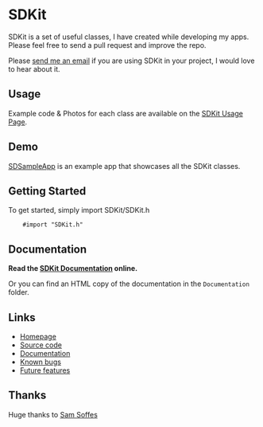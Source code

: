 # SDKit

SDKit is a set of useful classes, I have created while developing my apps. Please feel free to send a pull request and improve the repo.

Please [send me an email](mailto:steve@stevederico.com) if you are using SDKit in your project, I would love to hear about it.

## Usage
        
Example code & Photos for each class are available on the [SDKit Usage Page](https://github.com/stevederico/SDKit/wiki/Usage).

## Demo

[SDSampleApp](https://github.com/stevederico/SDSampleApp) is an example app that showcases all the SDKit classes.

## Getting Started

To get started, simply import SDKit/SDKit.h

        #import "SDKit.h"

## Documentation

**Read the [SDKit Documentation](http://www.stevederico.com/sdkit) online.**

Or you can find an HTML copy of the documentation in the `Documentation` folder.
        
## Links

* [Homepage](http://www.stevederico.com/sdkit)
* [Source code](https://github.com/stevederico/SDKit)
* [Documentation](http://www.stevederico.com/sdkit)
* [Known bugs](https://github.com/stevederico/SDKit/issues/labels/Bug)
* [Future features](https://github.com/stevederico/SDKit/issues/labels/Feature)

## Thanks

Huge thanks to [Sam Soffes](http://github.com/samsoffes)